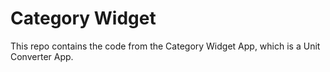 # Category Widget

This repo contains the code from the Category Widget App, which is a Unit Converter App.

